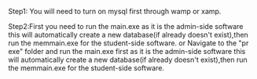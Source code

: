 Step1: You will need to turn on mysql first through wamp or xamp.

Step2:First you need to run the main.exe as it is the admin-side software this will automatically create a new database(if already doesn't exist),then run the memmain.exe for the student-side software.
                                                                          or
      Navigate to the "pr exe" folder and run the main.exe first as it is the admin-side software this will automatically create a new database(if already doesn't exist),then run the memmain.exe for the student-side software.
